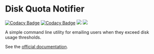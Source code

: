# Disk Quota Notifier

[![Codacy Badge](https://app.codacy.com/project/badge/Grade/583c607400c2429ebbc1554d777d26b4)](https://app.codacy.com/gh/pitt-crc/quota_notifier/dashboard)
[![Codacy Badge](https://app.codacy.com/project/badge/Coverage/583c607400c2429ebbc1554d777d26b4)](https://app.codacy.com/gh/pitt-crc/quota_notifier/dashboard)
[![](https://github.com/pitt-crc/quota_notifier/actions/workflows/PackageTest.yml/badge.svg)](https://github.com/pitt-crc/quota_notifier/actions/workflows/PackageTest.yml)
[![](https://github.com/pitt-crc/quota_notifier/actions/workflows/PackagePublish.yml/badge.svg)](https://github.com/pitt-crc/quota_notifier/actions/workflows/PackagePublish.yml)

A simple command line utility for emailing users when they exceed disk usage thresholds.

See the [official documentation](https://crc-pages.pitt.edu/quota_notifier/).
